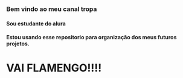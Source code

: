 
### Bem vindo ao meu canal tropa
#### Sou estudante do alura
#### Estou usando esse repositorio para organização dos meus futuros projetos.
# VAI FLAMENGO!!!!

